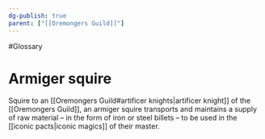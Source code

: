 ```yaml
---
dg-publish: true
parent: ["[[Oremongers Guild]]"]
---
```

#Glossary 
# Armiger squire

Squire to an [[Oremongers Guild#artificer knights|artificer knight]] of the [[Oremongers Guild]], an armiger squire transports and maintains a supply of raw material – in the form of iron or steel billets – to be used in the [[iconic pacts|iconic magics]] of their master.